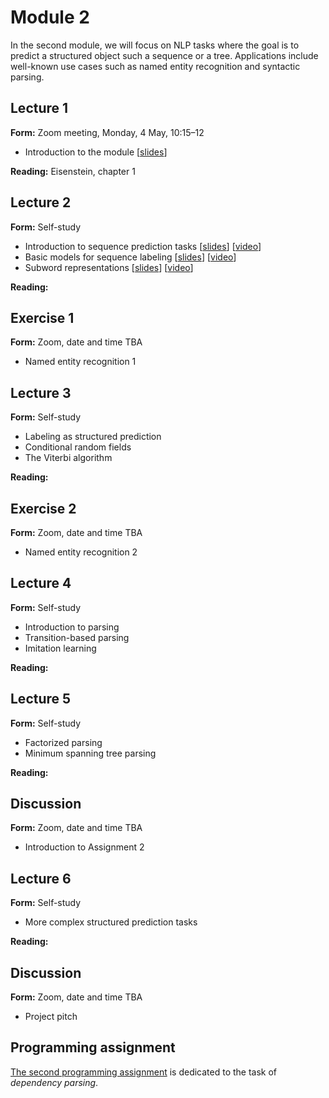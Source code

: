 # Module 2

In the second module, we will focus on NLP tasks where the goal is to predict a structured object such a sequence or a tree. Applications include well-known use cases such as named entity recognition and syntactic parsing.

## Lecture 1

**Form:** Zoom meeting, Monday, 4 May, 10:15–12

* Introduction to the module [[slides](slides/module2.pdf)]

**Reading:** Eisenstein, chapter 1

## Lecture 2

**Form:** Self-study

* Introduction to sequence prediction tasks [[slides](slides/slides-221.pdf)] [[video](https://youtu.be/VCORDrz-Tzs)]
* Basic models for sequence labeling [[slides](slides/slides-222.pdf)] [[video](https://youtu.be/E7jrhDkrmZQ)]
* Subword representations [[slides](slides/slides-223.pdf)] [[video](https://youtu.be/1ZDpYspEM_M)]

**Reading:** 

## Exercise 1

**Form:** Zoom, date and time TBA

* Named entity recognition 1

## Lecture 3

**Form:** Self-study

* Labeling as structured prediction
* Conditional random fields
* The Viterbi algorithm

**Reading:**

## Exercise 2

**Form:** Zoom, date and time TBA

* Named entity recognition 2

## Lecture 4

**Form:** Self-study

* Introduction to parsing
* Transition-based parsing
* Imitation learning

**Reading:** 

## Lecture 5

**Form:** Self-study

* Factorized parsing
* Minimum spanning tree parsing

**Reading:** 

## Discussion

**Form:** Zoom, date and time TBA

* Introduction to Assignment 2

## Lecture 6

**Form:** Self-study

* More complex structured prediction tasks

**Reading:** 

## Discussion

**Form:** Zoom, date and time TBA

* Project pitch

## Programming assignment

[The second programming assignment](assignment2/assignment2.ipynb) is dedicated to the task of *dependency parsing*.
